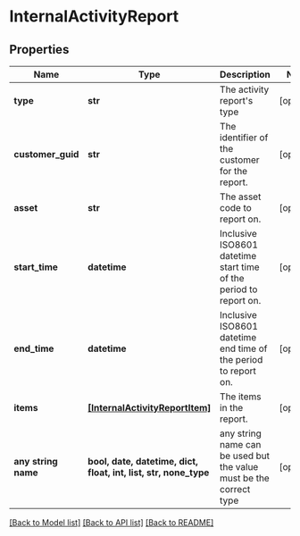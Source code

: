 # InternalActivityReport


## Properties
Name | Type | Description | Notes
------------ | ------------- | ------------- | -------------
**type** | **str** | The activity report&#39;s type | [optional] 
**customer_guid** | **str** | The identifier of the customer for the report. | [optional] 
**asset** | **str** | The asset code to report on. | [optional] 
**start_time** | **datetime** | Inclusive ISO8601 datetime start time of the period to report on. | [optional] 
**end_time** | **datetime** | Inclusive ISO8601 datetime end time of the period to report on. | [optional] 
**items** | [**[InternalActivityReportItem]**](InternalActivityReportItem.md) | The items in the report. | [optional] 
**any string name** | **bool, date, datetime, dict, float, int, list, str, none_type** | any string name can be used but the value must be the correct type | [optional]

[[Back to Model list]](../README.md#documentation-for-models) [[Back to API list]](../README.md#documentation-for-api-endpoints) [[Back to README]](../README.md)


